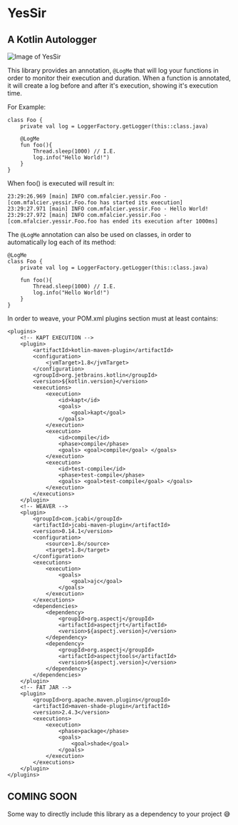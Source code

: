 # YesSir
## A Kotlin Autologger

![Image of YesSir](http://www.quickmeme.com/img/ea/ea716f8278f2c0aa9044513ef3b8acc2362567dc1a4456a27343f21a9f0b519f.jpg)

This library provides an annotation, `@LogMe` that will log your functions in order to monitor their execution and duration.
When a function is annotated, it will create a log before and after it's execution, showing it's execution time.

For Example:

```
class Foo {
    private val log = LoggerFactory.getLogger(this::class.java)

    @LogMe
    fun foo(){
        Thread.sleep(1000) // I.E.
        log.info("Hello World!")
    }
}
```

When foo() is executed will result in:

```
23:29:26.969 [main] INFO com.mfalcier.yessir.Foo - [com.mfalcier.yessir.Foo.foo has started its execution]
23:29:27.971 [main] INFO com.mfalcier.yessir.Foo - Hello World!
23:29:27.972 [main] INFO com.mfalcier.yessir.Foo - [com.mfalcier.yessir.Foo.foo has ended its execution after 1000ms]
```

The `@LogMe` annotation can also be used on classes, in order to automatically log each of its method:

```
@LogMe
class Foo {
    private val log = LoggerFactory.getLogger(this::class.java)

    fun foo(){
        Thread.sleep(1000) // I.E.
        log.info("Hello World!")
    }
}
```

In order to weave, your POM.xml plugins section must at least contains:

```
<plugins>
    <!-- KAPT EXECUTION -->
    <plugin>
        <artifactId>kotlin-maven-plugin</artifactId>
        <configuration>
            <jvmTarget>1.8</jvmTarget>
        </configuration>
        <groupId>org.jetbrains.kotlin</groupId>
        <version>${kotlin.version}</version>
        <executions>
            <execution>
                <id>kapt</id>
                <goals>
                    <goal>kapt</goal>
                </goals>
            </execution>
            <execution>
                <id>compile</id>
                <phase>compile</phase>
                <goals> <goal>compile</goal> </goals>
            </execution>
            <execution>
                <id>test-compile</id>
                <phase>test-compile</phase>
                <goals> <goal>test-compile</goal> </goals>
            </execution>
        </executions>
    </plugin>
    <!-- WEAVER -->
    <plugin>
        <groupId>com.jcabi</groupId>
        <artifactId>jcabi-maven-plugin</artifactId>
        <version>0.14.1</version>
        <configuration>
            <source>1.8</source>
            <target>1.8</target>
        </configuration>
        <executions>
            <execution>
                <goals>
                    <goal>ajc</goal>
                </goals>
            </execution>
        </executions>
        <dependencies>
            <dependency>
                <groupId>org.aspectj</groupId>
                <artifactId>aspectjrt</artifactId>
                <version>${aspectj.version}</version>
            </dependency>
            <dependency>
                <groupId>org.aspectj</groupId>
                <artifactId>aspectjtools</artifactId>
                <version>${aspectj.version}</version>
            </dependency>
        </dependencies>
    </plugin>
    <!-- FAT JAR -->
    <plugin>
        <groupId>org.apache.maven.plugins</groupId>
        <artifactId>maven-shade-plugin</artifactId>
        <version>2.4.3</version>
        <executions>
            <execution>
                <phase>package</phase>
                <goals>
                    <goal>shade</goal>
                </goals>
            </execution>
        </executions>
    </plugin>
</plugins>
```

## COMING SOON
Some way to directly include this library as a dependency to your project :sweat_smile: